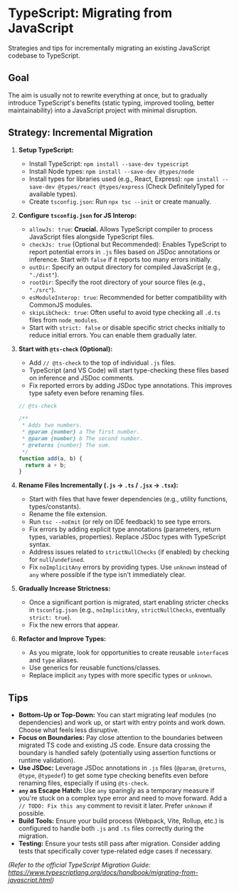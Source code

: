 # TypeScript: Migrating from JavaScript

Strategies and tips for incrementally migrating an existing JavaScript codebase to TypeScript.

## Goal

The aim is usually not to rewrite everything at once, but to gradually introduce TypeScript's benefits (static typing, improved tooling, better maintainability) into a JavaScript project with minimal disruption.

## Strategy: Incremental Migration

1.  **Setup TypeScript:**
    *   Install TypeScript: `npm install --save-dev typescript`
    *   Install Node types: `npm install --save-dev @types/node`
    *   Install types for libraries used (e.g., React, Express): `npm install --save-dev @types/react @types/express` (Check DefinitelyTyped for available types).
    *   Create `tsconfig.json`: Run `npx tsc --init` or create manually.

2.  **Configure `tsconfig.json` for JS Interop:**
    *   `allowJs: true`: **Crucial.** Allows TypeScript compiler to process JavaScript files alongside TypeScript files.
    *   `checkJs: true` (Optional but Recommended): Enables TypeScript to report potential errors in `.js` files based on JSDoc annotations or inference. Start with `false` if it reports too many errors initially.
    *   `outDir`: Specify an output directory for compiled JavaScript (e.g., `"./dist"`).
    *   `rootDir`: Specify the root directory of your source files (e.g., `"./src"`).
    *   `esModuleInterop: true`: Recommended for better compatibility with CommonJS modules.
    *   `skipLibCheck: true`: Often useful to avoid type checking all `.d.ts` files from `node_modules`.
    *   Start with `strict: false` or disable specific strict checks initially to reduce initial errors. You can enable them gradually later.

3.  **Start with `@ts-check` (Optional):**
    *   Add `// @ts-check` to the top of individual `.js` files.
    *   TypeScript (and VS Code) will start type-checking these files based on inference and JSDoc comments.
    *   Fix reported errors by adding JSDoc type annotations. This improves type safety even before renaming files.
    ```javascript
    // @ts-check

    /**
     * Adds two numbers.
     * @param {number} a The first number.
     * @param {number} b The second number.
     * @returns {number} The sum.
     */
    function add(a, b) {
      return a + b;
    }
    ```

4.  **Rename Files Incrementally (`.js` -> `.ts` / `.jsx` -> `.tsx`):**
    *   Start with files that have fewer dependencies (e.g., utility functions, types/constants).
    *   Rename the file extension.
    *   Run `tsc --noEmit` (or rely on IDE feedback) to see type errors.
    *   Fix errors by adding explicit type annotations (parameters, return types, variables, properties). Replace JSDoc types with TypeScript syntax.
    *   Address issues related to `strictNullChecks` (if enabled) by checking for `null`/`undefined`.
    *   Fix `noImplicitAny` errors by providing types. Use `unknown` instead of `any` where possible if the type isn't immediately clear.

5.  **Gradually Increase Strictness:**
    *   Once a significant portion is migrated, start enabling stricter checks in `tsconfig.json` (e.g., `noImplicitAny`, `strictNullChecks`, eventually `strict: true`).
    *   Fix the new errors that appear.

6.  **Refactor and Improve Types:**
    *   As you migrate, look for opportunities to create reusable `interface`s and `type` aliases.
    *   Use generics for reusable functions/classes.
    *   Replace implicit `any` types with more specific types or `unknown`.

## Tips

*   **Bottom-Up or Top-Down:** You can start migrating leaf modules (no dependencies) and work up, or start with entry points and work down. Choose what feels less disruptive.
*   **Focus on Boundaries:** Pay close attention to the boundaries between migrated TS code and existing JS code. Ensure data crossing the boundary is handled safely (potentially using assertion functions or runtime validation).
*   **Use JSDoc:** Leverage JSDoc annotations in `.js` files (`@param`, `@returns`, `@type`, `@typedef`) to get some type checking benefits even before renaming files, especially if using `@ts-check`.
*   **`any` as Escape Hatch:** Use `any` sparingly as a temporary measure if you're stuck on a complex type error and need to move forward. Add a `// TODO: Fix this any` comment to revisit it later. Prefer `unknown` if possible.
*   **Build Tools:** Ensure your build process (Webpack, Vite, Rollup, etc.) is configured to handle both `.js` and `.ts` files correctly during the migration.
*   **Testing:** Ensure your tests still pass after migration. Consider adding tests that specifically cover type-related edge cases if necessary.

*(Refer to the official TypeScript Migration Guide: https://www.typescriptlang.org/docs/handbook/migrating-from-javascript.html)*